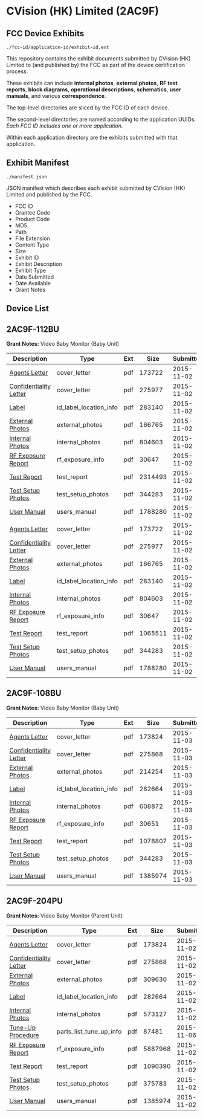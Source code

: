 # CVision (HK) Limited (2AC9F)
## FCC Device Exhibits

```
./fcc-id/application-id/exhibit-id.ext
```

This repository contains the exhibit documents submitted by CVision (HK) Limited to (and published by) the FCC as part of the device certification process.

These exhibits can include **internal photos**, **external photos**, **RF test reports**, **block diagrams**, **operational descriptions**, **schematics**, **user manuals**, and various **correspondence**.

The top-level directories are sliced by the FCC ID of each device.

The second-level directories are named according to the application UUIDs. *Each FCC ID includes one or more application.*

Within each application directory are the exhibits submitted with that application. 

## Exhibit Manifest

```
./manifest.json
```

JSON manifest which describes each exhibit submitted by CVision (HK) Limited and published by the FCC.

- FCC ID
- Grantee Code
- Product Code
- MD5
- Path
- File Extension
- Content Type
- Size
- Exhibit ID
- Exhibit Description
- Exhibit Type
- Date Submitted
- Date Available
- Grant Notes

## Device List
## 2AC9F-112BU
**Grant Notes:** Video Baby Monitor (Baby Unit)

| Description | Type | Ext | Size | Submitted | Available |
| ----------- | ---- | --- | ---- | --------- | --------- |
| [Agents Letter](2AC9F-112BU/ba22ab7ca83c54272252b04dbd15ecf0/2800416.pdf) | cover_letter | pdf | 173722 | 2015-11-02 | 2015-11-02 |
| [Confidentiality Letter](2AC9F-112BU/ba22ab7ca83c54272252b04dbd15ecf0/2800417.pdf) | cover_letter | pdf | 275977 | 2015-11-02 | 2015-11-02 |
| [Label](2AC9F-112BU/ba22ab7ca83c54272252b04dbd15ecf0/2800405.pdf) | id_label_location_info | pdf | 283140 | 2015-11-02 | 2015-11-02 |
| [External Photos](2AC9F-112BU/ba22ab7ca83c54272252b04dbd15ecf0/2800406.pdf) | external_photos | pdf | 166765 | 2015-11-02 | 2016-04-01 |
| [Internal Photos](2AC9F-112BU/ba22ab7ca83c54272252b04dbd15ecf0/2800413.pdf) | internal_photos | pdf | 804603 | 2015-11-02 | 2016-04-01 |
| [RF Exposure Report](2AC9F-112BU/ba22ab7ca83c54272252b04dbd15ecf0/2800414.pdf) | rf_exposure_info | pdf | 30647 | 2015-11-02 | 2015-11-02 |
| [Test Report](2AC9F-112BU/ba22ab7ca83c54272252b04dbd15ecf0/2800423.pdf) | test_report | pdf | 2314493 | 2015-11-02 | 2015-11-02 |
| [Test Setup Photos](2AC9F-112BU/ba22ab7ca83c54272252b04dbd15ecf0/2800411.pdf) | test_setup_photos | pdf | 344283 | 2015-11-02 | 2016-04-01 |
| [User Manual](2AC9F-112BU/ba22ab7ca83c54272252b04dbd15ecf0/2800412.pdf) | users_manual | pdf | 1788280 | 2015-11-02 | 2016-04-01 |
| [Agents Letter](2AC9F-112BU/701513a854050d9c4a865337afe2c297/2800416.pdf) | cover_letter | pdf | 173722 | 2015-11-02 | 2015-11-02 |
| [Confidentiality Letter](2AC9F-112BU/701513a854050d9c4a865337afe2c297/2800417.pdf) | cover_letter | pdf | 275977 | 2015-11-02 | 2015-11-02 |
| [External Photos](2AC9F-112BU/701513a854050d9c4a865337afe2c297/2800406.pdf) | external_photos | pdf | 166765 | 2015-11-02 | 2016-04-01 |
| [Label](2AC9F-112BU/701513a854050d9c4a865337afe2c297/2800405.pdf) | id_label_location_info | pdf | 283140 | 2015-11-02 | 2015-11-02 |
| [Internal Photos](2AC9F-112BU/701513a854050d9c4a865337afe2c297/2800413.pdf) | internal_photos | pdf | 804603 | 2015-11-02 | 2016-04-01 |
| [RF Exposure Report](2AC9F-112BU/701513a854050d9c4a865337afe2c297/2800414.pdf) | rf_exposure_info | pdf | 30647 | 2015-11-02 | 2015-11-02 |
| [Test Report](2AC9F-112BU/701513a854050d9c4a865337afe2c297/2800410.pdf) | test_report | pdf | 1065511 | 2015-11-02 | 2015-11-02 |
| [Test Setup Photos](2AC9F-112BU/701513a854050d9c4a865337afe2c297/2800411.pdf) | test_setup_photos | pdf | 344283 | 2015-11-02 | 2016-04-01 |
| [User Manual](2AC9F-112BU/701513a854050d9c4a865337afe2c297/2800412.pdf) | users_manual | pdf | 1788280 | 2015-11-02 | 2016-04-01 |
## 2AC9F-108BU
**Grant Notes:** Video Baby Monitor (Baby Unit)

| Description | Type | Ext | Size | Submitted | Available |
| ----------- | ---- | --- | ---- | --------- | --------- |
| [Agents Letter](2AC9F-108BU/e741d1d45712f0508366fd54a82f482a/2800391.pdf) | cover_letter | pdf | 173824 | 2015-11-03 | 2015-11-03 |
| [Confidentiality Letter](2AC9F-108BU/e741d1d45712f0508366fd54a82f482a/2800392.pdf) | cover_letter | pdf | 275868 | 2015-11-03 | 2015-11-03 |
| [External Photos](2AC9F-108BU/e741d1d45712f0508366fd54a82f482a/2800467.pdf) | external_photos | pdf | 214254 | 2015-11-03 | 2016-04-01 |
| [Label](2AC9F-108BU/e741d1d45712f0508366fd54a82f482a/2800381.pdf) | id_label_location_info | pdf | 282664 | 2015-11-03 | 2015-11-03 |
| [Internal Photos](2AC9F-108BU/e741d1d45712f0508366fd54a82f482a/2800481.pdf) | internal_photos | pdf | 608872 | 2015-11-03 | 2016-04-01 |
| [RF Exposure Report](2AC9F-108BU/e741d1d45712f0508366fd54a82f482a/2800482.pdf) | rf_exposure_info | pdf | 30651 | 2015-11-03 | 2015-11-03 |
| [Test Report](2AC9F-108BU/e741d1d45712f0508366fd54a82f482a/2800474.pdf) | test_report | pdf | 1078807 | 2015-11-03 | 2015-11-03 |
| [Test Setup Photos](2AC9F-108BU/e741d1d45712f0508366fd54a82f482a/2800477.pdf) | test_setup_photos | pdf | 344283 | 2015-11-03 | 2016-04-01 |
| [User Manual](2AC9F-108BU/e741d1d45712f0508366fd54a82f482a/2800387.pdf) | users_manual | pdf | 1385974 | 2015-11-03 | 2016-04-01 |
## 2AC9F-204PU
**Grant Notes:** Video Baby Monitor (Parent Unit)

| Description | Type | Ext | Size | Submitted | Available |
| ----------- | ---- | --- | ---- | --------- | --------- |
| [Agents Letter](2AC9F-204PU/b4158b9ab14619b3d90134eacfb26e80/2800391.pdf) | cover_letter | pdf | 173824 | 2015-11-02 | 2015-11-02 |
| [Confidentiality Letter](2AC9F-204PU/b4158b9ab14619b3d90134eacfb26e80/2800392.pdf) | cover_letter | pdf | 275868 | 2015-11-02 | 2015-11-02 |
| [External Photos](2AC9F-204PU/b4158b9ab14619b3d90134eacfb26e80/2800382.pdf) | external_photos | pdf | 309630 | 2015-11-02 | 2016-04-01 |
| [Label](2AC9F-204PU/b4158b9ab14619b3d90134eacfb26e80/2800381.pdf) | id_label_location_info | pdf | 282664 | 2015-11-02 | 2015-11-02 |
| [Internal Photos](2AC9F-204PU/b4158b9ab14619b3d90134eacfb26e80/2800388.pdf) | internal_photos | pdf | 573127 | 2015-11-02 | 2016-04-01 |
| [Tune-Up Procedure](2AC9F-204PU/b4158b9ab14619b3d90134eacfb26e80/2804899.pdf) | parts_list_tune_up_info | pdf | 87481 | 2015-11-06 | 2015-11-02 |
| [RF Exposure Report](2AC9F-204PU/b4158b9ab14619b3d90134eacfb26e80/2800389.pdf) | rf_exposure_info | pdf | 5887968 | 2015-11-02 | 2015-11-02 |
| [Test Report](2AC9F-204PU/b4158b9ab14619b3d90134eacfb26e80/2800385.pdf) | test_report | pdf | 1090390 | 2015-11-02 | 2015-11-02 |
| [Test Setup Photos](2AC9F-204PU/b4158b9ab14619b3d90134eacfb26e80/2800386.pdf) | test_setup_photos | pdf | 375783 | 2015-11-02 | 2016-04-01 |
| [User Manual](2AC9F-204PU/b4158b9ab14619b3d90134eacfb26e80/2800387.pdf) | users_manual | pdf | 1385974 | 2015-11-02 | 2016-04-01 |

